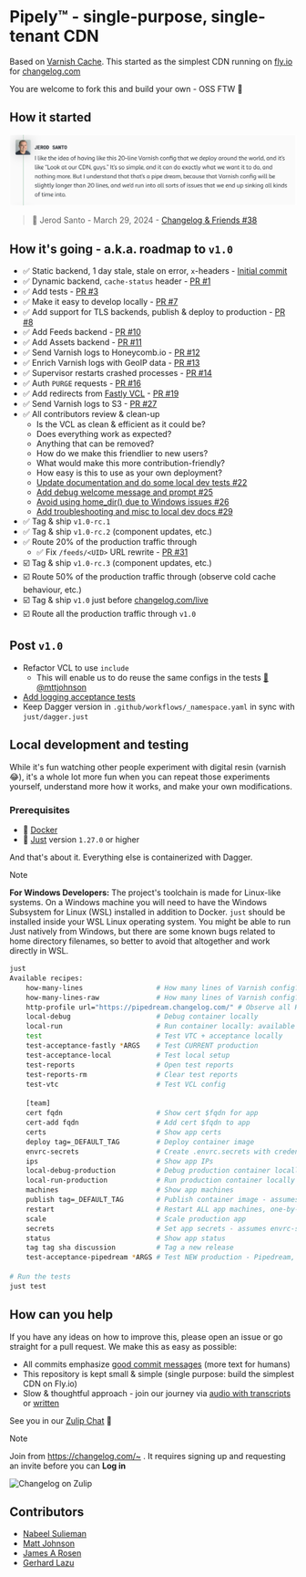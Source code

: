 # Pipely™ - single-purpose, single-tenant CDN

Based on [Varnish Cache](https://varnish-cache.org/releases/index.html). This started as the simplest CDN running on [fly.io](https://fly.io/changelog)
for [changelog.com](https://changelog.com)

You are welcome to fork this and build your own - OSS FTW 💚

## How it started

![How it started](./how-it-started-changelog-friends-38.png)

> 🧢 Jerod Santo - March 29, 2024 - <a href="https://changelog.com/friends/38#transcript-208" target="_blank">Changelog & Friends #38</a>

## How it's going - a.k.a. roadmap to `v1.0`

- ✅ Static backend, 1 day stale, stale on error, `x`-headers - [Initial commit](https://github.com/thechangelog/pipely/commit/17d3899a52d9dc887efd7f49de92b24249431234)
- ✅ Dynamic backend, `cache-status` header - [PR #1](https://github.com/thechangelog/pipely/pull/1)
- ✅ Add tests - [PR #3](https://github.com/thechangelog/pipely/pull/3)
- ✅ Make it easy to develop locally - [PR #7](https://github.com/thechangelog/pipely/pull/7)
- ✅ Add support for TLS backends, publish & deploy to production - [PR #8](https://github.com/thechangelog/pipely/pull/8)
- ✅ Add Feeds backend - [PR #10](https://github.com/thechangelog/pipely/pull/10)
- ✅ Add Assets backend - [PR #11](https://github.com/thechangelog/pipely/pull/11)
- ✅ Send Varnish logs to Honeycomb.io - [PR #12](https://github.com/thechangelog/pipely/pull/12)
- ✅ Enrich Varnish logs with GeoIP data - [PR #13](https://github.com/thechangelog/pipely/pull/13)
- ✅ Supervisor restarts crashed processes - [PR #14](https://github.com/thechangelog/pipely/pull/14)
- ✅ Auth `PURGE` requests - [PR #16](https://github.com/thechangelog/pipely/pull/16)
- ✅ Add redirects from [Fastly VCL](./varnish/changelog.com.vcl) - [PR #19](https://github.com/thechangelog/pipely/pull/19)
- ✅ Send Varnish logs to S3 - [PR #27](https://github.com/thechangelog/pipely/pull/27)
- ✅ All contributors review & clean-up
  - Is the VCL as clean & efficient as it could be?
  - Does everything work as expected?
  - Anything that can be removed?
  - How do we make this friendlier to new users?
  - What would make this more contribution-friendly?
  - How easy is this to use as your own deployment?
  - [Update documentation and do some local dev tests #22](https://github.com/thechangelog/pipely/pull/22)
  - [Add debug welcome message and prompt #25](https://github.com/thechangelog/pipely/pull/25)
  - [Avoid using home_dir() due to Windows issues #26](https://github.com/thechangelog/pipely/pull/26)
  - [Add troubleshooting and misc to local dev docs #29](https://github.com/thechangelog/pipely/pull/29)
- ✅ Tag & ship `v1.0-rc.1`
- ✅ Tag & ship `v1.0-rc.2` (component updates, etc.)
- ✅ Route 20% of the production traffic through
  - ✅ Fix `/feeds/<UID>` URL rewrite - [PR #31](https://github.com/thechangelog/pipely/pull/31)
- ☑️ Tag & ship `v1.0-rc.3` (component updates, etc.)
- ☑️ Route 50% of the production traffic through (observe cold cache behaviour, etc.)
- ☑️ Tag & ship `v1.0` just before [changelog.com/live](https://changelog.com/live)
- ☑️ Route all the production traffic through `v1.0`

## Post `v1.0`

- Refactor VCL to use `include`
  - This will enable us to do reuse the same configs in the tests [💪 @mttjohnson](https://github.com/thechangelog/pipely/pull/19#pullrequestreview-3013467499)
- [Add logging acceptance tests](https://github.com/thechangelog/pipely/pull/27#issuecomment-3094684063)
- Keep Dagger version in `.github/workflows/_namespace.yaml` in sync with `just/dagger.just`

## Local development and testing

While it's fun watching other people experiment with digital resin (varnish 😂), it's a whole lot more fun when you can repeat those experiments yourself, understand more how it works, and make your own modifications.

### Prerequisites

- 🐳 [Docker](https://docs.docker.com/engine/install/)
- 🤖 [Just](https://github.com/casey/just?tab=readme-ov-file#installation) version `1.27.0` or higher

And that's about it. Everything else is containerized with Dagger.

> [!NOTE]
>  **For Windows Developers:**
> The project's toolchain is made for Linux-like systems. On a Windows machine you will need to have the Windows Subsystem for Linux (WSL) installed in addition to Docker. `just` should be installed inside your WSL Linux operating system. You might be able to run Just natively from Windows, but there are some known bugs related to home directory filenames, so better to avoid that altogether and work directly in WSL.

```bash
just
Available recipes:
    how-many-lines                  # How many lines of Varnish config?
    how-many-lines-raw              # How many lines of Varnish config?
    http-profile url="https://pipedream.changelog.com/" # Observe all HTTP timings - https://blog.cloudflare.com/a-question-of-timing
    local-debug                     # Debug container locally
    local-run                       # Run container locally: available on http://localhost:9000
    test                            # Test VTC + acceptance locally
    test-acceptance-fastly *ARGS    # Test CURRENT production
    test-acceptance-local           # Test local setup
    test-reports                    # Open test reports
    test-reports-rm                 # Clear test reports
    test-vtc                        # Test VCL config

    [team]
    cert fqdn                       # Show cert $fqdn for app
    cert-add fqdn                   # Add cert $fqdn to app
    certs                           # Show app certs
    deploy tag=_DEFAULT_TAG         # Deploy container image
    envrc-secrets                   # Create .envrc.secrets with credentials from 1Password
    ips                             # Show app IPs
    local-debug-production          # Debug production container locally - assumes envrc-secrets has already run
    local-run-production            # Run production container locally - assumes envrc-secrets has already run - available on http://localhost:9000
    machines                        # Show app machines
    publish tag=_DEFAULT_TAG        # Publish container image - assumes envrc-secrets was already run
    restart                         # Restart ALL app machines, one-by-one
    scale                           # Scale production app
    secrets                         # Set app secrets - assumes envrc-secrets was already run
    status                          # Show app status
    tag tag sha discussion          # Tag a new release
    test-acceptance-pipedream *ARGS # Test NEW production - Pipedream, the Changelog variant of Pipely

# Run the tests
just test
```

## How can you help

If you have any ideas on how to improve this, please open an issue or go
straight for a pull request. We make this as easy as possible:
- All commits emphasize [good commit messages](https://cbea.ms/git-commit/) (more text for humans)
- This repository is kept small & simple (single purpose: build the simplest CDN on Fly.io)
- Slow & thoughtful approach - join our journey via [audio with transcripts](https://changelog.com/topic/kaizen) or [written](https://github.com/thechangelog/changelog.com/discussions/categories/kaizen)

See you in our [Zulip Chat](https://changelog.zulipchat.com/#narrow/channel/513743-pipely) 👋

> [!NOTE]
> Join from <https://changelog.com/~> . It requires signing up and requesting an invite before you can **Log in**

![Changelog on Zulip](./changelog.zulipchat.png)

## Contributors

- [Nabeel Sulieman](https://github.com/nabsul)
- [Matt Johnson](https://github.com/mttjohnson)
- [James A Rosen](https://www.jamesarosen.com/now)
- [Gerhard Lazu](https://gerhard.io)
